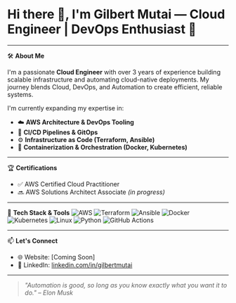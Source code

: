 # Hi there 👋, I'm Gilbert Mutai — Cloud Engineer | DevOps Enthusiast 🚀

---

🛠️ **About Me**

I'm a passionate **Cloud Engineer** with over 3 years of experience building scalable infrastructure and automating cloud-native deployments. My journey blends Cloud, DevOps, and Automation to create efficient, reliable systems.

I'm currently expanding my expertise in:
- ☁️ **AWS Architecture & DevOps Tooling**
- 🔁 **CI/CD Pipelines & GitOps**
- ⚙️ **Infrastructure as Code (Terraform, Ansible)**
- 🐳 **Containerization & Orchestration (Docker, Kubernetes)**
  
---

🏆 **Certifications**
- ✅ AWS Certified Cloud Practitioner
- 🔜 AWS Solutions Architect Associate *(in progress)*

---

🔧 **Tech Stack & Tools**
![AWS](https://img.shields.io/badge/-AWS-232F3E?style=flat&logo=amazon-aws&logoColor=white)
![Terraform](https://img.shields.io/badge/-Terraform-623CE4?style=flat&logo=terraform&logoColor=white)
![Ansible](https://img.shields.io/badge/-Ansible-EE0000?style=flat&logo=ansible&logoColor=white)
![Docker](https://img.shields.io/badge/-Docker-2496ED?style=flat&logo=docker&logoColor=white)
![Kubernetes](https://img.shields.io/badge/-Kubernetes-326CE5?style=flat&logo=kubernetes&logoColor=white)
![Linux](https://img.shields.io/badge/-Linux-FCC624?style=flat&logo=linux&logoColor=black)
![Python](https://img.shields.io/badge/-Python-3776AB?style=flat&logo=python&logoColor=white)
![GitHub Actions](https://img.shields.io/badge/-GitHub%20Actions-2088FF?style=flat&logo=github-actions&logoColor=white)

---

📫 **Let's Connect**

- 🌐 Website: [Coming Soon]
- 💼 LinkedIn: [linkedin.com/in/gilbertmutai](https://linkedin.com/in/gilbertmutai)

---

> _"Automation is good, so long as you know exactly what you want it to do." – Elon Musk_


